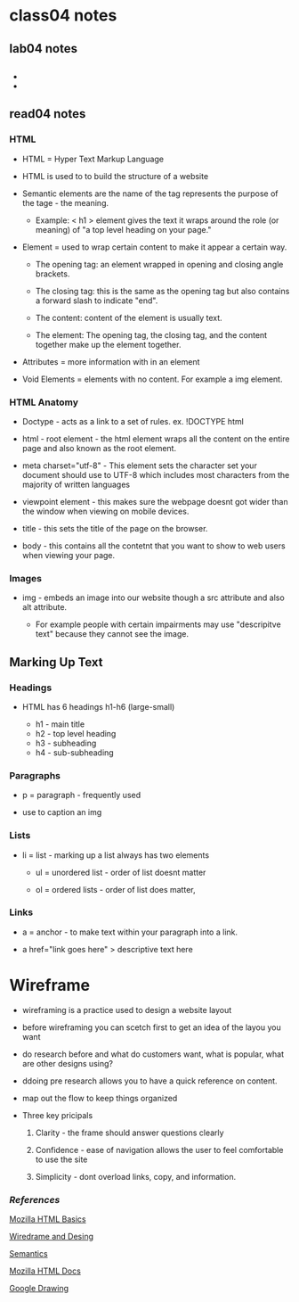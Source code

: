 # class04 notes

## lab04 notes

##

+

+

## read04 notes

### **HTML**

+ HTML = Hyper Text Markup Language

+ HTML is used to to build the structure of a website

+ Semantic elements are the name of the tag represents the purpose of the tage - the meaning.

  + Example: < h1 > element gives the text it wraps around the role (or meaning) of "a top level heading on your page."

+ Element = used to wrap certain content to make it appear a certain way.

  + The opening tag: an element wrapped in opening and closing angle brackets.

  + The closing tag: this is the same as the opening tag but also contains a forward slash to indicate "end".

  + The content: content of the element is usually text.

  + The element: The opening tag, the closing tag, and the content together make up the element together.

+ Attributes = more information with in an element

+ Void Elements = elements with no content. For example a img element.

### HTML Anatomy

+ Doctype - acts as a link to a set of rules. ex.
!DOCTYPE html

+ html - root element - the html element wraps all the content on the entire page and also known as the root element.

+ meta charset="utf-8" - This element sets the character set your document should use to UTF-8 which includes most characters from the majority of written languages

+ viewpoint element - this makes sure the webpage doesnt got wider than the window when viewing on mobile devices.

+ title - this sets the title of the page on the browser.

+ body - this contains all the contetnt that you want to show to web users when viewing your page.

### Images

+ img - embeds an image into our website though a src attribute and also alt attribute.
  
  + For example people with certain impairments may use "descripitve text" because they cannot see the image.

## Marking Up Text

### Headings

+ HTML has 6 headings h1-h6 (large-small)
  
  + h1 - main title
  + h2 - top level heading
  + h3 - subheading
  + h4 - sub-subheading

### Paragraphs

+ p = paragraph - frequently used

+ use to caption an img

### Lists

+ li = list - marking up a list always has two elements

  + ul = unordered list - order of list doesnt matter

  + ol = ordered lists - order of list does matter,

### Links

+ a = anchor - to make text within your paragraph into a link.

+ a href="link goes here" > descriptive text here

# Wireframe

+ wireframing is a practice used to design a website layout

+ before wireframing you can scetch first to get an idea of the layou you want

+ do research before and what do customers want, what is popular, what are other designs using?

+ ddoing pre research allows you to have a quick reference on content.

+ map out the flow to keep things organized

+ Three key pricipals

  1. Clarity - the frame should answer questions clearly

  2. Confidence - ease of navigation allows the user to feel comfortable to use the site

  3. Simplicity - dont overload links, copy, and information.

### *References*

[Mozilla HTML Basics](https://developer.mozilla.org/en-US/docs/Web/HTML/Element)

[Wiredrame and Desing](https://careerfoundry.com/en/blog/ux-design/how-to-create-your-first-wireframe/)

[Semantics](https://developer.mozilla.org/en-US/docs/Glossary/Semantics)

[Mozilla HTML Docs](https://developer.mozilla.org/en-US/docs/Web/HTML)

[Google Drawing](https://docs.google.com/drawings/d/1O9XUoFweM4iDFWexVEVGhyW4kZUO4DN9ABLx_bo8nas/edit)
